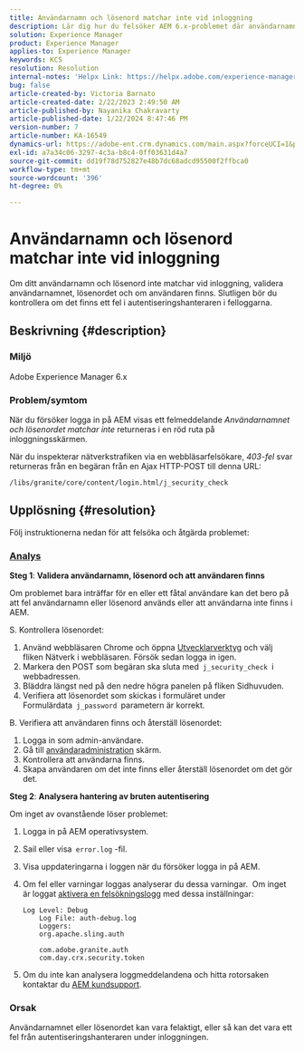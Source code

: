 ```yaml
---
title: Användarnamn och lösenord matchar inte vid inloggning
description: Lär dig hur du felsöker AEM 6.x-problemet där användarnamn och lösenord inte matchar vid inloggning. Validera användarnamn, lösenord och kontrollera felloggar.
solution: Experience Manager
product: Experience Manager
applies-to: Experience Manager
keywords: KCS
resolution: Resolution
internal-notes: 'Helpx Link: https://helpx.adobe.com/experience-manager/kb/user-name-and-password-do-not-match-on-login.html'
bug: false
article-created-by: Victoria Barnato
article-created-date: 2/22/2023 2:49:50 AM
article-published-by: Nayanika Chakravarty
article-published-date: 1/22/2024 8:47:46 PM
version-number: 7
article-number: KA-16549
dynamics-url: https://adobe-ent.crm.dynamics.com/main.aspx?forceUCI=1&pagetype=entityrecord&etn=knowledgearticle&id=e998cd92-5bb2-ed11-83fe-6045bd0067ea
exl-id: a7a34c06-3297-4c3a-b8c4-0ff03631d4a7
source-git-commit: dd19f78d752827e48b7dc68adcd95500f2ffbca0
workflow-type: tm+mt
source-wordcount: '396'
ht-degree: 0%

---
```


# Användarnamn och lösenord matchar inte vid inloggning


Om ditt användarnamn och lösenord inte matchar vid inloggning, validera användarnamnet, lösenordet och om användaren finns. Slutligen bör du kontrollera om det finns ett fel i autentiseringshanteraren i felloggarna.

## Beskrivning {#description}


### Miljö

Adobe Experience Manager 6.x

### Problem/symtom

När du försöker logga in på AEM visas ett felmeddelande *Användarnamnet och lösenordet matchar inte* returneras i en röd ruta på inloggningsskärmen.

När du inspekterar nätverkstrafiken via en webbläsarfelsökare, *403-fel* svar returneras från en begäran från en Ajax HTTP-POST till denna URL:

`/libs/granite/core/content/login.html/j_security_check`


## Upplösning {#resolution}


Följ instruktionerna nedan för att felsöka och åtgärda problemet:

### <u><b>Analys</b></u>

<b>Steg 1</b>: <b>Validera användarnamn, lösenord och att användaren finns</b>

Om problemet bara inträffar för en eller ett fåtal användare kan det bero på att fel användarnamn eller lösenord används eller att användarna inte finns i AEM.

S. Kontrollera lösenordet:

1. Använd webbläsaren Chrome och öppna [Utvecklarverktyg](https://developer.chrome.com/devtools) och välj fliken Nätverk i webbläsaren. Försök sedan logga in igen.
2. Markera den POST som begäran ska sluta med` j_security_check `i webbadressen.
3. Bläddra längst ned på den nedre högra panelen på fliken Sidhuvuden.
4. Verifiera att lösenordet som skickas i formuläret under Formulärdata` j_password `parametern är korrekt.


B. Verifiera att användaren finns och återställ lösenordet:

1. Logga in som admin-användare.
2. Gå till [användaradministration](https://experienceleague.adobe.com/docs/experience-manager-65/administering/home.html?lang=en&amp;amp;topic=/experience-manager/6-5/sites/administering/morehelp/security.ug.js) skärm.
3. Kontrollera att användarna finns.
4. Skapa användaren om det inte finns eller återställ lösenordet om det gör det.


<b>Steg 2</b>: <b>Analysera hantering av bruten autentisering</b>

Om inget av ovanstående löser problemet:

1. Logga in på AEM operativsystem.
2. Sail eller visa` error.log` -fil.
3. Visa uppdateringarna i loggen när du försöker logga in på AEM.
4. Om fel eller varningar loggas analyserar du dessa varningar.  Om inget är loggat [aktivera en felsökningslogg](https://experienceleague.adobe.com/docs/experience-manager-65/deploying/configuring/configure-logging.html) med dessa inställningar:


   ```
   Log Level: Debug
       Log File: auth-debug.log
       Loggers:
       org.apache.sling.auth
   
       com.adobe.granite.auth
       com.day.crx.security.token
   ```


5. Om du inte kan analysera loggmeddelandena och hitta rotorsaken kontaktar du [AEM kundsupport](https://experienceleague.adobe.com/?support-solution=Experience+Manager&amp;lang=sv#support).


### <b>Orsak</b>

Användarnamnet eller lösenordet kan vara felaktigt, eller så kan det vara ett fel från autentiseringshanteraren under inloggningen.
